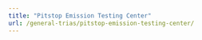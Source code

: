 ```yaml
---
title: "Pitstop Emission Testing Center"
url: /general-trias/pitstop-emission-testing-center/
---
```

